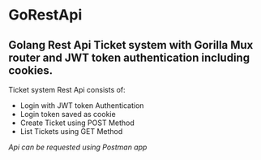 # GoRestApi
Golang Rest Api Ticket system with Gorilla Mux router and JWT token authentication including cookies.
-
Ticket system Rest Api consists of:

- Login with JWT token Authentication
- Login token saved as cookie
- Create Ticket using POST Method
- List Tickets using GET Method

*Api can be requested using Postman app*
